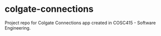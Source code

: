 # colgate-connections
Project repo for Colgate Connections app created in COSC415 - Software Engineering.

